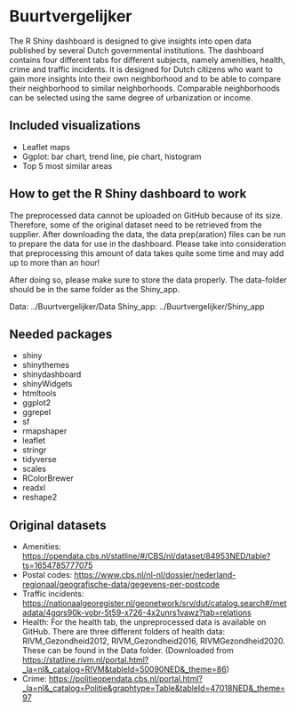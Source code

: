 # Buurtvergelijker
The R Shiny dashboard is designed to give insights into open data published by several Dutch governmental institutions. The dashboard contains four different tabs for different subjects, namely amenities, health, crime and traffic incidents. It is designed for Dutch citizens who want to gain more insights into their own neighborhood and to be able to compare their neighborhood to similar neighborhoods. Comparable neighborhoods can be selected using the same degree of urbanization or income. 

## Included visualizations
- Leaflet maps
- Ggplot: bar chart, trend line, pie chart, histogram
- Top 5 most similar areas 

## How to get the R Shiny dashboard to work
The preprocessed data cannot be uploaded on GitHub because of its size. Therefore, some of the original dataset need to be retrieved from the supplier. After downloading the data, the data prep(aration) files can be run to prepare the data for use in the dashboard. Please take into consideration that preprocessing this amount of data takes quite some time and may add up to more than an hour!

After doing so, please make sure to store the data properly. The data-folder should be in the same folder as the Shiny_app.

Data: ../Buurtvergelijker/Data
Shiny_app: ../Buurtvergelijker/Shiny_app

## Needed packages
- shiny
- shinythemes
- shinydashboard
- shinyWidgets
- htmltools
- ggplot2
- ggrepel
- sf
- rmapshaper
- leaflet
- stringr
- tidyverse
- scales
- RColorBrewer
- readxl
- reshape2

## Original datasets 
* Amenities: https://opendata.cbs.nl/statline/#/CBS/nl/dataset/84953NED/table?ts=1654785777075
* Postal codes: https://www.cbs.nl/nl-nl/dossier/nederland-regionaal/geografische-data/gegevens-per-postcode
* Traffic incidents: https://nationaalgeoregister.nl/geonetwork/srv/dut/catalog.search#/metadata/4gqrs90k-vobr-5t59-x726-4x2unrs1vawz?tab=relations
* Health: For the health tab, the unpreprocessed data is available on GitHub. There are three different folders of health data: RIVM_Gezondheid2012, RIVM_Gezondheid2016, RIVMGezondheid2020. These can be found in the Data folder. (Downloaded from https://statline.rivm.nl/portal.html?_la=nl&_catalog=RIVM&tableId=50090NED&_theme=86)
* Crime: https://politieopendata.cbs.nl/portal.html?_la=nl&_catalog=Politie&graphtype=Table&tableId=47018NED&_theme=97
